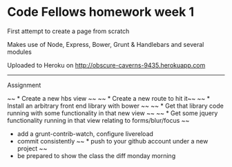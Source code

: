 Code Fellows homework week 1
=======================================

First attempt to create a page from scratch

Makes use of Node, Express, Bower, Grunt & Handlebars and several modules

Uploaded to Heroku on http://obscure-caverns-9435.herokuapp.com

-----
Assignment

   ~~ * Create a new hbs view ~~
   ~~ * Create a new route to hit it~~
   ~~ * Install an arbitrary front end library with bower ~~
   ~~ * Get that library code running with some functionality in that new view ~~
   ~~ * Get some jquery functionality running in that view relating to forms/blur/focus ~~
   * add a grunt-contrib-watch, configure livereload
   * commit consistently
   ~~ * push to your github account under a new project ~~
   * be prepared to show the class the diff monday morning

